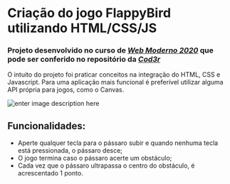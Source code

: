 # Criação do jogo FlappyBird utilizando HTML/CSS/JS

### Projeto desenvolvido no curso de [*Web Moderno 2020*](https://www.cod3r.com.br/courses/web-moderno) que pode ser conferido no repositório da [*Cod3r*](https://github.com/cod3rcursos)

O intuito do projeto foi praticar conceitos na integração do HTML, CSS e Javascript. Para uma aplicação mais funcional é preferível utilizar alguma API própria para jogos, como o Canvas.

![enter image description here](https://i.imgur.com/YIpTAbO.png)

## Funcionalidades:

 - Aperte qualquer tecla para o pássaro subir e quando nenhuma tecla está pressionada, o pássaro desce;
 - O jogo termina caso o pássaro acerte um obstáculo;
 - Cada vez que o pássaro ultrapassa o centro do obstáculo, é acrescentado 1 ponto.

